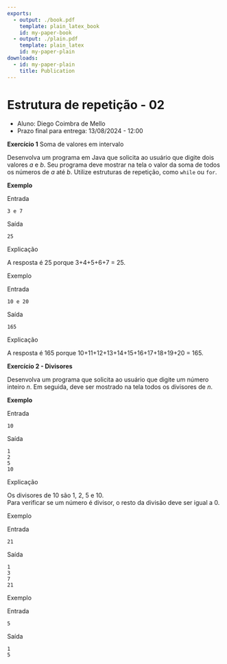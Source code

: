 ```yaml
---
exports:
  - output: ./book.pdf
    template: plain_latex_book
    id: my-paper-book
  - output: ./plain.pdf
    template: plain_latex
    id: my-paper-plain
downloads:
  - id: my-paper-plain
    title: Publication
---
```


# Estrutura de repetição - 02

- Aluno: Diego Coimbra de Mello
- Prazo final para entrega: 13/08/2024 - 12:00

**Exercício 1**  Soma de valores em intervalo

<!-- :::::{exercise} Soma de valores em intervalo -->

Desenvolva um programa em Java que solicita ao usuário que digite dois valores $a$ e $b$. Seu programa deve mostrar na tela o valor da soma de todos os números de $a$ até $b$. Utilize estruturas de repetição, como `while` ou `for`.

**Exemplo**  
<!-- ::::{prf:example} -->
<!-- :nonumber: -->

Entrada  
<!-- :::{card} Entrada -->
```
3 e 7
``` 
<!-- ::: -->

Saída
<!-- :::{card} Saída -->
``` 
25
```
<!-- ::: -->

Explicação
<!-- :::{card} Explicação -->
A resposta é 25 porque 3+4+5+6+7 = 25.
<!-- ::: -->
<!-- :::: -->

Exemplo
<!-- ::::{prf:example} -->
<!-- :nonumber: -->

Entrada
<!-- :::{card} Entrada -->
```
10 e 20
``` 
<!-- ::: -->

Saída
<!-- :::{card} Saída -->
``` 
165
```
<!-- ::: -->

Explicação
<!-- :::{card} Explicação -->
A resposta é 165 porque 10+11+12+13+14+15+16+17+18+19+20 = 165.
<!-- ::: -->
<!-- :::: -->

<!-- ::::: -->



**Exercício 2 - Divisores**

<!-- :::::{exercise} Divisores -->
Desenvolva um programa que solicita ao usuário que digite um número inteiro $n$. Em seguida, deve ser mostrado na tela todos os divisores de $n$. 

**Exemplo**  
<!-- ::::{prf:example} -->
<!-- :nonumber: -->

Entrada
<!-- :::{card} Entrada -->
```
10
``` 
<!-- ::: -->

Saída
<!-- :::{card} Saída -->
``` 
1
2
5
10
```
<!-- ::: -->

Explicação
<!-- :::{card} Explicação -->
Os divisores de 10 são 1, 2, 5 e 10.  
Para verificar se um número é divisor, o resto da divisão deve ser igual a 0.  
<!-- ::: -->

<!-- :::: -->

Exemplo
<!-- ::::{prf:example} -->
<!-- :nonumber: -->

Entrada
<!-- :::{card} Entrada -->
``` 
21
```
<!-- ::: -->

Saída
<!-- :::{card} Saída -->
``` 
1
3
7
21
```
<!-- ::: -->

<!-- :::: -->

Exemplo
<!-- ::::{prf:example} -->
<!-- :nonumber: -->

Entrada
<!-- :::{card} Entrada -->
``` 
5
```
<!-- ::: -->

Saída
<!-- :::{card} Saída -->
``` 
1
5
```
<!-- ::: -->

<!-- :::: -->

<!-- ::::: -->

